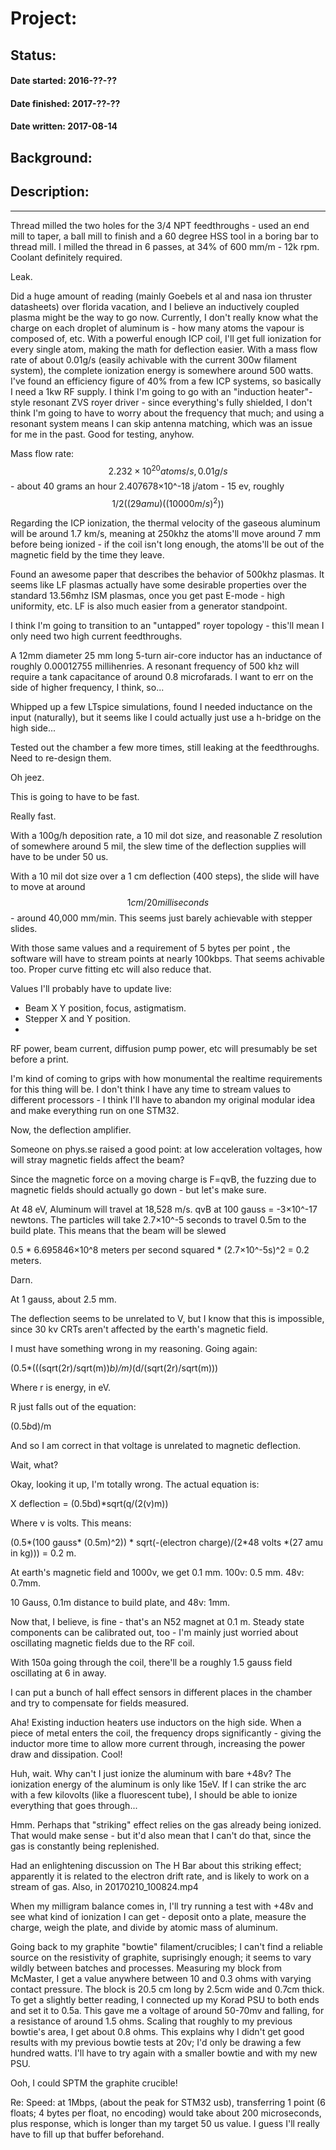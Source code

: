 Project:
===
Status:
-------

#### Date started: 2016-??-??
#### Date finished: 2017-??-??
#### Date written: 2017-08-14


Background:
---


Description:
---


---

Thread milled the two holes for the 3/4 NPT feedthroughs - used an end mill to taper, a ball mill to finish and a 60 degree HSS tool in a boring bar to thread mill. I milled the thread in 6 passes, at 34% of 600 mm/m - 12k rpm. Coolant definitely required.

Leak.

Did a huge amount of reading (mainly Goebels et al and nasa ion thruster datasheets) over florida vacation, and I believe an inductively coupled plasma might be the way to go now. Currently, I don't really know what the charge on each droplet of aluminum is - how many atoms the vapour is composed of, etc. With a powerful enough ICP coil, I'll get full ionization for every single atom, making the math for deflection easier. With a mass flow rate of about 0.01g/s (easily achivable with the current 300w filament system), the complete ionization energy is somewhere around 500 watts. I've found an efficiency figure of 40% from a few ICP systems, so basically I need a 1kw RF supply. I think I'm going to go with an "induction heater"-style resonant ZVS royer driver - since everything's fully shielded, I don't think I'm going to have to worry about the frequency that much; and using a resonant system means I can skip antenna matching, which was an issue for me in the past. Good for testing, anyhow.

Mass flow rate: $$2.232×10^20 atoms/s, 0.01g/s$$ - about 40 grams an hour
2.407678×10^-18 j/atom - 15 ev, roughly $$1/2((29 amu)((10000m/s)^2))$$


Regarding the ICP ionization, the thermal velocity of the gaseous aluminum will be around 1.7 km/s, meaning at 250khz the atoms'll move around 7 mm before being ionized - if the coil isn't long enough, the atoms'll be out of the magnetic field by the time they leave.

Found an awesome paper that describes the behavior of 500khz plasmas. It seems like LF plasmas actually have some desirable properties over the standard 13.56mhz ISM plasmas, once you get past E-mode - high uniformity, etc. LF is also much easier from a generator standpoint.

I think I'm going to transition to an "untapped" royer topology - this'll mean I only need two high current feedthroughs.

A 12mm diameter 25 mm long 5-turn air-core inductor has an inductance of roughly 0.00012755 millihenries. A resonant frequency of 500 khz will require a tank capacitance of around 0.8 microfarads. I want to err on the side of higher frequency, I think, so...

Whipped up a few LTspice simulations, found I needed inductance on the input (naturally), but it seems like I could actually just use a h-bridge on the high side...

Tested out the chamber a few more times, still leaking at the feedthroughs. Need to re-design them.

<lots of stuff happens off-camera>

Oh jeez.

This is going to have to be fast.

Really fast.

With a 100g/h deposition rate, a 10 mil dot size, and reasonable Z resolution of somewhere around 5 mil, the slew time of the deflection supplies will have to be under 50 us.

With a 10 mil dot size over a 1 cm deflection (400 steps), the slide will have to move at around $$1 cm/ 20 milliseconds$$ - around 40,000 mm/min. This seems just barely achievable with stepper slides.

With those same values and a requirement of 5 bytes per point , the software will have to stream points at nearly 100kbps. That seems achivable too. Proper curve fitting etc will also reduce that.

Values I'll probably have to update live: 

- Beam X Y position, focus, astigmatism.
- Stepper X and Y position.
- 

RF power, beam current, diffusion pump power, etc will presumably be set before a print.

I'm kind of coming to grips with how monumental the realtime requirements for this thing will be. I don't think I have any time to stream values to different processors - I think I'll have to abandon my original modular idea and make everything run on one STM32.

Now, the deflection amplifier.




Someone on phys.se raised a good point: at low acceleration voltages, how will stray magnetic fields affect the beam?

Since the magnetic force on a moving charge is F=qvB, the fuzzing due to magnetic fields should actually go down - but let's make sure.

At 48 eV, Aluminum will travel at 18,528 m/s. qvB at 100 gauss = -3×10^-17 newtons. The particles will take 2.7×10^-5 seconds to travel 0.5m to the build plate. This means that the beam will be slewed 

0.5 * 6.695846×10^8 meters per second squared * (2.7×10^-5s)^2 = 0.2 meters.

Darn.

At 1 gauss, about 2.5 mm.

The deflection seems to be unrelated to V, but I know that this is impossible, since 30 kv CRTs aren't affected by the earth's magnetic field.

I must have something wrong in my reasoning. Going again:

(0.5*(((sqrt(2r)/sqrt(m))*b)/m)*(d/(sqrt(2r)/sqrt(m)))

Where r is energy, in eV.

R just falls out of the equation: 

(0.5*b*d)/m

And so I am correct in that voltage is unrelated to magnetic deflection.

Wait, what?

Okay, looking it up, I'm totally wrong. The actual equation is:

X deflection = (0.5bd)*sqrt(q/(2(v)m))

Where v is volts. This means:

(0.5*(100 gauss* (0.5m)^2)) * sqrt(-(electron charge)/(2*48 volts *(27 amu in kg))) = 0.2 m.


At earth's magnetic field and 1000v, we get 0.1 mm. 100v: 0.5 mm. 48v: 0.7mm.

10 Gauss, 0.1m distance to build plate, and 48v: 1mm.

Now that, I believe, is fine - that's an N52 magnet at 0.1 m. Steady state components can be calibrated out, too - I'm mainly just worried about oscillating magnetic fields due to the RF coil.

With 150a going through the coil, there'll be a roughly 1.5 gauss field oscillating at 6 in away.

I can put a bunch of hall effect sensors in different places in the chamber and try to compensate for fields measured.

Aha! Existing induction heaters use inductors on the high side. When a piece of metal enters the coil, the frequency drops significantly - giving the inductor more time to allow more current through, increasing the power draw and dissipation. Cool!

Huh, wait. Why can't I just ionize the aluminum with bare +48v? The ionization energy of the aluminum is only like 15eV. If I can strike the arc with a few kilovolts (like a fluorescent tube), I should be able to ionize everything that goes through...

Hmm. Perhaps that "striking" effect relies on the gas already being ionized. That would make sense - but it'd also mean that I can't do that, since the gas is constantly being replenished.

Had an enlightening discussion on The H Bar about this striking effect; apparently it is related to the electron drift rate, and is likely to work on a stream of gas. Also, in 20170210_100824.mp4

When my milligram balance comes in, I'll try running a test with +48v and see what kind of ionization I can get - deposit onto a plate, measure the charge, weigh the plate, and divide by atomic mass of aluminum. 

Going back to my graphite "bowtie" filament/crucibles; I can't find a reliable source on the resistivity of graphite, suprisingly enough; it seems to vary wildly between batches and processes. Measuring my block from McMaster, I get a value anywhere between 10 and 0.3 ohms with varying contact pressure. The block is 20.5 cm long by 2.5cm wide and 0.7cm thick. To get a slightly better reading, I connected up my Korad PSU to both ends and set it to 0.5a. This gave me a voltage of around 50-70mv and falling, for a resistance of around 1.5 ohms. Scaling that roughly to my previous bowtie's area, I get about 0.8 ohms. This explains why I didn't get good results with my previous bowtie tests at 20v; I'd only be drawing a few hundred watts. I'll have to try again with a smaller bowtie and with my new PSU.

Ooh, I could SPTM the graphite crucible!

Re: Speed: at 1Mbps, (about the peak for STM32 usb), transferring 1 point (6 floats; 4 bytes per float, no encoding) would take about 200 microseconds, plus response, which is longer than my target 50 us value. I guess I'll really have to fill up that buffer beforehand.




